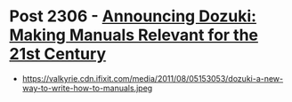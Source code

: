 # Post 2306 - [Announcing Dozuki: Making Manuals Relevant for the 21st Century](https://www.ifixit.com/News/2306/announcing-dozuki)

- https://valkyrie.cdn.ifixit.com/media/2011/08/05153053/dozuki-a-new-way-to-write-how-to-manuals.jpeg
